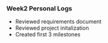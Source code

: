 
### Week2 Personal Logs

* Reviewed requirements document
* Reviewed project initalization
* Created first 3 milestones
